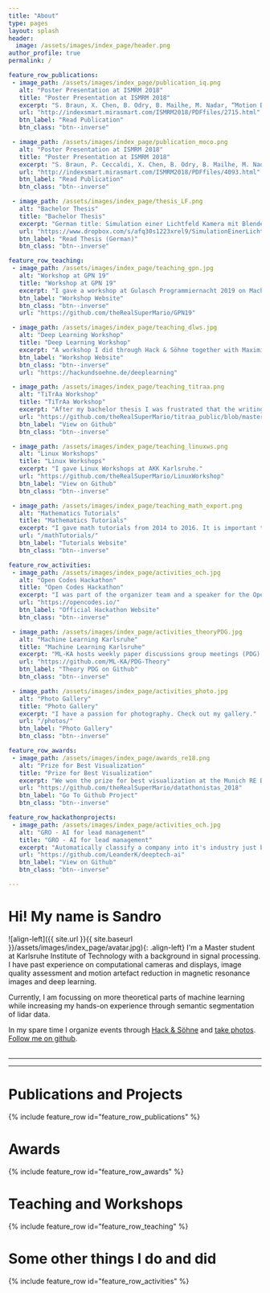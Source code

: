 ```yaml
---
title: "About"
type: pages
layout: splash
header:
  image: /assets/images/index_page/header.png
author_profile: true
permalink: /

feature_row_publications:
 - image_path: /assets/images/index_page/publication_iq.png
   alt: "Poster Presentation at ISMRM 2018"
   title: "Poster Presentation at ISMRM 2018"
   excerpt: "S. Braun, X. Chen, B. Odry, B. Mailhe, M. Nadar, “Motion Detection and Quality Assessment of MR images with Deep Convolutional DenseNets”, Proc. Intl. Soc. Mag. Reson. Med. 26:2715 (2018), Paris"
   url: "http://indexsmart.mirasmart.com/ISMRM2018/PDFfiles/2715.html"
   btn_label: "Read Publication"
   btn_class: "btn--inverse"

 - image_path: /assets/images/index_page/publication_moco.png
   alt: "Poster Presentation at ISMRM 2018"
   title: "Poster Presentation at ISMRM 2018"
   excerpt: "S. Braun, P. Ceccaldi, X. Chen, B. Odry, B. Mailhe, M. Nadar, “Wasserstein GAN for Motion Artifact Reduction of MR images”, Proc. Intl. Soc. Mag. Reson. Med. 26:4093 (2018), Paris"
   url: "http://indexsmart.mirasmart.com/ISMRM2018/PDFfiles/4093.html"
   btn_label: "Read Publication"
   btn_class: "btn--inverse"     

 - image_path: /assets/images/index_page/thesis_LF.png
   alt: "Bachelor Thesis"
   title: "Bachelor Thesis"
   excerpt: "German title: Simulation einer Lichtfeld Kamera mit Blendenmodulation. English translation: Simulation of lightfield cameras using aperture modulation."
   url: "https://www.dropbox.com/s/afq30s1223xrel9/SimulationEinerLichtfeldKameraMitBlendenmodulation.pdf?dl=0"
   btn_label: "Read Thesis (German)"
   btn_class: "btn--inverse" 

feature_row_teaching:
 - image_path: /assets/images/index_page/teaching_gpn.jpg
   alt: "Workshop at GPN 19"
   title: "Workshop at GPN 19"
   excerpt: "I gave a workshop at Gulasch Programmiernacht 2019 on Machine Learning Workflow Tools together with Leander Kurscheidt."
   btn_label: "Workshop Website"
   btn_class: "btn--inverse"   
   url: "https://github.com/theRealSuperMario/GPN19"

 - image_path: /assets/images/index_page/teaching_dlws.jpg
   alt: "Deep Learning Workshop"
   title: "Deep Learning Workshop"
   excerpt: "A workshop I did through Hack & Söhne together with Maximilian Franz and Leander Kurscheidt. We wanted to make very low level concepts clear and not just do tensorflow.train()."
   btn_label: "Workshop Website"
   btn_class: "btn--inverse"   
   url: "https://hackundsoehne.de/deeplearning"

 - image_path: /assets/images/index_page/teaching_titraa.png
   alt: "TiTrAa Workshop"
   title: "TiTrAa Workshop"
   excerpt: "After my bachelor thesis I was frustrated that the writing workflow is so  hard to learn. That’s why I made a workshop about it. Why is it called TiTrAa? TiTrAa stands for 'Tipps und Tricks zu Abschlussarbeit' and is German for 'thesis workflow hacks'."
   url: "https://github.com/theRealSuperMario/titraa_public/blob/master/MARKDOWN/index.markdown"
   btn_label: "View on Github"
   btn_class: "btn--inverse"

 - image_path: /assets/images/index_page/teaching_linuxws.png
   alt: "Linux Workshops"
   title: "Linux Workshops"
   excerpt: "I gave Linux Workshops at AKK Karlsruhe."
   url: "https://github.com/theRealSuperMario/LinuxWorkshop"
   btn_label: "View on Github"
   btn_class: "btn--inverse"   

 - image_path: /assets/images/index_page/teaching_math_export.png
   alt: "Mathematics Tutorials"
   title: "Mathematics Tutorials"
   excerpt: "I gave math tutorials from 2014 to 2016. It is important to get feedback about your teaching methods which is why I wrote an app to monitor the quality of my tutorials."
   url: "/mathTutorials/"
   btn_label: "Tutorials Website"
   btn_class: "btn--inverse"  

feature_row_activities:
 - image_path: /assets/images/index_page/activities_och.jpg
   alt: "Open Codes Hackathon"
   title: "Open Codes Hackathon"
   excerpt: "I was part of the organizer team and a speaker for the Open Codes Hackathon. The Open Codes Hackathon was the largest student-run hackathon in Germany with international 200 participants."
   url: "https://opencodes.io/"
   btn_label: "Official Hackathon Website"
   btn_class: "btn--inverse"

 - image_path: /assets/images/index_page/activities_theoryPDG.jpg
   alt: "Machine Learning Karlsruhe"
   title: "Machine Learning Karlsruhe"
   excerpt: "ML-KA hosts weekly paper discussions group meetings (PDG) about Machine Learning. The classic pdg is Wednesdays. We recently started a theory-PDG branch that focusses on theoretical aspects of Machine Learning."
   url: "https://github.com/ML-KA/PDG-Theory"
   btn_label: "Theory PDG on Github"
   btn_class: "btn--inverse"   

 - image_path: /assets/images/index_page/activities_photo.jpg
   alt: "Photo Gallery"
   title: "Photo Gallery"
   excerpt: "I have a passion for photography. Check out my gallery."
   url: "/photos/"
   btn_label: "Photo Gallery"
   btn_class: "btn--inverse"  

feature_row_awards:
 - image_path: /assets/images/index_page/awards_re18.png
   alt: "Prize for Best Visualization"
   title: "Prize for Best Visualization"
   excerpt: "We won the prize for best visualization at the Munich RE Datathon 2018. The challenge was to estimate children's height from point clouds. This would revolutionize the child growth monitoring in poor countries and would be a huge step towards eliminating global hunger. Our approach combined 2D and 3D data, using state of the art Computer Vision and point cloud processing."
   url: "https://github.com/theRealSuperMario/datathonistas_2018"
   btn_label: "Go To Github Project"
   btn_class: "btn--inverse"

feature_row_hackathonprojects:
 - image_path: /assets/images/index_page/activities_och.jpg
   alt: "GRO - AI for lead management"
   title: "GRO - AI for lead management"
   excerpt: "Automatically classify a company into it's industry just by analyzing their webpage."
   url: "https://github.com/LeanderK/deeptech-ai"
   btn_label: "View on Github"
   btn_class: "btn--inverse"

---
```



# Hi! My name is Sandro


![align-left]({{ site.url }}{{ site.baseurl }}/assets/images/index_page/avatar.jpg){: .align-left}
I'm a Master student at Karlsruhe Institute of Technology with a background in signal processing.
I have past experience on computational cameras and displays, image quality assessment and motion artefact reduction in magnetic resonance images and deep learning. 

Currently, I am focussing on more theoretical parts of machine learning while increasing my hands-on experience through semantic segmentation of lidar data.

In my spare time I organize events through [Hack & Söhne](https://hackundsoehne.de/ "Hack & Soehne Website") and [take photos](/photos/ "Check out my gallery").
[Follow me on github](https://github.com/therealsupermario "Sandro on Github").
<br>
<br>

---
---

# Publications and Projects

{% include feature_row id="feature_row_publications" %}

# Awards

{% include feature_row id="feature_row_awards" %}

# Teaching and Workshops

{% include feature_row id="feature_row_teaching" %}

# Some other things I do and did

{% include feature_row id="feature_row_activities" %}